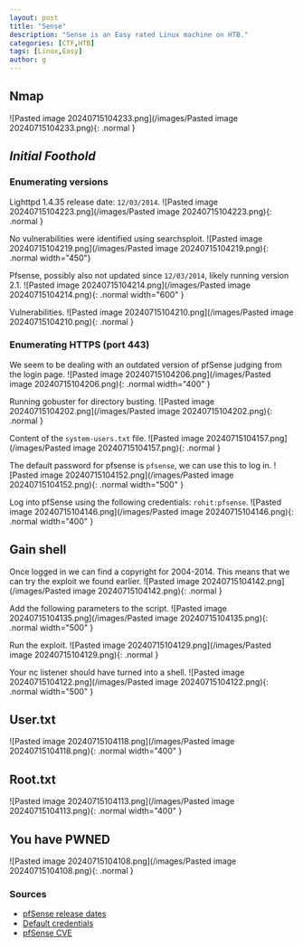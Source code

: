 ```yaml
---
layout: post
title: "Sense"
description: "Sense is an Easy rated Linux machine on HTB."
categories: [CTF,HTB]
tags: [Linux,Easy]
author: g
---
```


## Nmap
![Pasted image 20240715104233.png](/images/Pasted image 20240715104233.png){: .normal }

## _**Initial Foothold**_
### Enumerating versions
Lighttpd 1.4.35 release date: `12/03/2014`.
![Pasted image 20240715104223.png](/images/Pasted image 20240715104223.png){: .normal }

No vulnerabilities were identified using searchsploit.
![Pasted image 20240715104219.png](/images/Pasted image 20240715104219.png){: .normal width="450"}

Pfsense, possibly also not updated since `12/03/2014`, likely running version 2.1.
![Pasted image 20240715104214.png](/images/Pasted image 20240715104214.png){: .normal width="600" }

Vulnerabilities.
![Pasted image 20240715104210.png](/images/Pasted image 20240715104210.png){: .normal }

### Enumerating HTTPS (port 443)
We seem to be dealing with an outdated version of pfSense judging from the login page.
![Pasted image 20240715104206.png](/images/Pasted image 20240715104206.png){: .normal width="400" }

Running gobuster for directory busting.
![Pasted image 20240715104202.png](/images/Pasted image 20240715104202.png){: .normal }

Content of the `system-users.txt` file.
![Pasted image 20240715104157.png](/images/Pasted image 20240715104157.png){: .normal }

The default password for pfsense is `pfsense`, we can use this to log in.
![Pasted image 20240715104152.png](/images/Pasted image 20240715104152.png){: .normal width="500" }

Log into pfSense using the following credentials: `rohit:pfsense`.
![Pasted image 20240715104146.png](/images/Pasted image 20240715104146.png){: .normal width="400" }


## Gain shell
Once logged in we can find a copyright for 2004-2014. This means that we can try the exploit we found earlier.
![Pasted image 20240715104142.png](/images/Pasted image 20240715104142.png){: .normal }

Add the following parameters to the script.
![Pasted image 20240715104135.png](/images/Pasted image 20240715104135.png){: .normal width="500" }

Run the exploit.
![Pasted image 20240715104129.png](/images/Pasted image 20240715104129.png){: .normal }

Your nc listener should have turned into a shell.
![Pasted image 20240715104122.png](/images/Pasted image 20240715104122.png){: .normal width="500" }


## User.txt
![Pasted image 20240715104118.png](/images/Pasted image 20240715104118.png){: .normal width="400" }


## Root.txt
![Pasted image 20240715104113.png](/images/Pasted image 20240715104113.png){: .normal width="400" }


## You have PWNED
![Pasted image 20240715104108.png](/images/Pasted image 20240715104108.png){: .normal }


### Sources
- [pfSense release dates](https://docs.netgate.com/pfsense/en/latest/releases/versions.html)
- [Default credentials](https://docs.netgate.com/pfsense/en/latest/usermanager/defaults.html)
- [pfSense CVE](https://www.exploit-db.com/exploits/43560)